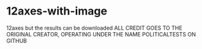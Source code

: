 # 12axes-with-image
12axes but the results can be downloaded
ALL CREDIT GOES TO THE ORIGINAL CREATOR, OPERATING UNDER THE NAME POLITICALTESTS ON GITHUB

